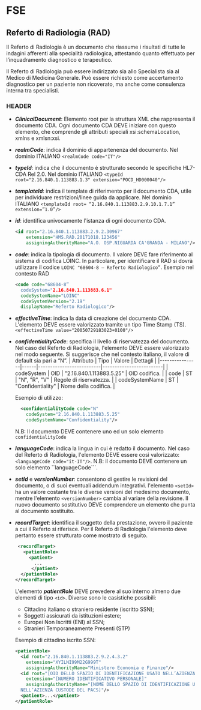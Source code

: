 # FSE

## Referto di Radiologia (RAD)
Il Referto di Radiologia è un documento che riassume i risultati di tutte le indagini afferenti alla specialità radiologica, attestando quanto effettuato per l’inquadramento diagnostico e terapeutico.

Il Referto di Radiologia può essere indirizzato sia allo Specialista sia al Medico di Medicina Generale. Può essere richiesto come accertamento diagnostico per un paziente non ricoverato, ma anche come consulenza interna tra specialisti.

### HEADER
*  ***ClinicalDocument***: Elemento root per la struttura XML che rappresenta il documento CDA. Ogni documento CDA DEVE iniziare con questo elemento, che comprende gli attributi speciali xsi:schemaLocation, xmlns e xmlsn:xsi.
*  ***realmCode***: indica il dominio di appartenenza del documento. Nel dominio ITALIANO ```<realmCode code="IT"/>```
*  ***typeId***: indica che il documento è strutturato secondo le specifiche HL7-CDA Rel 2.0. Nel dominio ITALIANO ```<typeId root="2.16.840.1.113883.1.3" extension="POCD_HD000040"/>```
* ***templateId***: indica il template di riferimento per il documento CDA, utile per individuare restrizioni/linee guida da applicare. Nel dominio ITALIANO ```<templateId root= “2.16.840.1.113883.2.9.10.1.7.1” extension=”1.0”/>```
* ***id***: identifica univocamente l'istanza di ogni documento CDA. 
  ```xml
  <id root="2.16.840.1.113883.2.9.2.30967"
      extension="HMS.RAD.20171018.123456"
      assigningAuthorityName="A.O. OSP.NIGUARDA CA'GRANDA - MILANO"/>
  ``` 
* ***code***: indica la tipologia di documento. Il valore DEVE fare riferimento al sistema di codifica LOINC. In particolare,  per identificare il RAD si dovrà utilizzare il codice ```LOINC "68604-8 – Referto Radiologico”```. Esempio nel contesto RAD
  ```xml
  <code code="68604-8”
    codeSystem="2.16.840.1.113883.6.1"
    codeSystemName="LOINC"
    codeSystemVersion="2.19"
    displayName="Referto Radiologico"/> 
  ```
* ***effectiveTime***: indica la data di creazione del documento CDA. L'elemento DEVE essere valorizzato tramite un tipo Time Stamp (TS). ```<effectiveTime value="20050729183023+0100"/>```
* ***confidentialityCode***: specifica il livello di riservatezza del documento. Nel caso del Referto di Radiologia, l'elemento DEVE essere valorizzato nel modo seguente. Si suggerisce che nel contesto italiano, il valore di default sia pari a “N”.
  | Attributo      | Tipo | Valore                   | Dettagli                |
  |----------------|------|--------------------------|-------------------------|
  | codeSystem     | OID  | "2.16.840.1.113883.5.25" | OID codifica.           |
  | code           | ST   | "N", "R", "V"            | Regole di riservatezza. |
  | codeSystemName | ST   | "Confidentiality"        | Nome della codifica.    |
  
  Esempio di utilizzo:
  ```xml
    <confidentialityCode code="N"
      codeSystem="2.16.840.1.113883.5.25"
      codeSystemName="Confidentiality"/>
  ```
  N.B: Il documento DEVE contenere uno ed un solo elemento ``confidentialityCode``
* ***languageCode***: indica la lingua in cui è redatto il documento. Nel caso del Referto di Radiologia, l'elemento DEVE essere così valorizzato: ```<languageCode code="it-IT"/>```. N.B: il documento DEVE contenere un solo elemento ``languageCode```.
* ***setId*** e ***versionNumber***: consentono di gestire le revisioni del documento, o di suoi eventuali addendum integrativi.  l'elemento ```<setId>``` ha un valore costante tra le diverse versioni del medesimo documento, mentre l'elemento ```<versionNumber>``` cambia al variare della revisione. Il nuovo documento sostitutivo DEVE comprendere un elemento <relatedDocument> che punta al documento sostituito.
* ***recordTarget***: identifica il soggetto della prestazione, ovvero il paziente a cui il Referto si riferisce. Per il Referto di Radiologia l'elemento deve pertanto essere strutturato come mostrato di seguito.
  ```xml
   <recordTarget>
     <patientRole>
       <patient>
         ...
        </patient>
    </patientRole>
  </recordTarget>
  ```
  
  L'elemento ***patientRole*** DEVE prevedere al suo interno almeno due elementi di tipo ```<id>```. Diverse sono le casistiche possibili:
  * Cittadino italiano o straniero residente (iscritto SSN);
  * Soggetti assicurati da istituzioni estere;
  * Europei Non Iscritti (ENI) al SSN;
  * Stranieri Temporaneamente Presenti (STP)
  
  Esempio di cittadino iscrito SSN:
  ```xml
  <patientRole>
    <id root="2.16.840.1.113883.2.9.2.4.3.2"
      extension="XYILNI99M22G999T"
      assigningAuthorityName="Ministero Economia e Finanze"/>
    <id root="[OID DELLO SPAZIO DI IDENTIFICAZIONE USATO NELL’AZIENZA CHE CUSTODISCE CUSTODE DEL PACS]"
      extension="[NUMERO IDENTIFICATIVO PERSONALE]"
      assigningAuthorityName="[NOME DELLO SPAZIO DI IDENTIFICAZIONE USATO
    NELL’AZIENZA CUSTODE DEL PACS]"/>
    <patient>...</patient>
  </patientRole>
  ```
